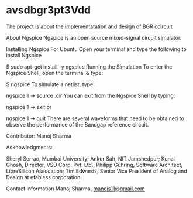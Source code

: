 # avsdbgr3pt3Vdd
The project is about the implementatation and design of BGR ccircuit


About Ngspice
Ngspice is an open source mixed-signal circuit simulator.

Installing Ngspice
For Ubuntu
Open your terminal and type the following to install Ngspice

$  sudo apt-get install -y ngspice
Running the Simulation
To enter the Ngspice Shell, open the terminal & type:

$ ngspice
To simulate a netlist, type:

ngspice 1 ->  source <filename>.cir
You can exit from the Ngspice Shell by typing:

ngspice 1 ->  exit
or

ngspice 1 ->  quit
There are several waveforms that need to be obtained to observe the performance of the Bandgap reference circuit.




Contributor:
Manoj Sharma


Acknowledgments:

Sheryl Serrao, Mumbai University;
Ankur Sah, NIT Jamshedpur;
Kunal Ghosh, Director, VSD Corp. Pvt. Ltd.;
Philipp Gühring, Software Architect, LibreSilicon Assocation;
Tim Edwards, Senior Vice President of Analog and Design at efabless corporation

Contact Information
Manoj Sharma, manojs11@gmail.com
